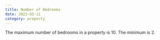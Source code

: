 ```yaml
---
title: Number of Bedrooms
date: 2022-03-11
category: property
---
```


The maximum number of bedrooms in a property is 10. The minimum is 2.
